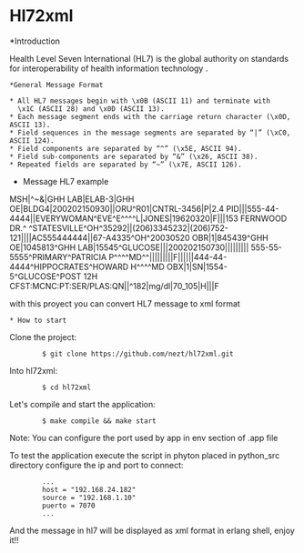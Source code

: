 Hl72xml
=======

*Introduction

Health Level Seven International (HL7) is the global authority on standards 
for interoperability of health information technology .

	*General Message Format

    * All HL7 messages begin with \x0B (ASCII 11) and terminate with
      \x1C (ASCII 28) and \x0D (ASCII 13).
    * Each message segment ends with the carriage return character (\x0D, ASCII 13).
    * Field sequences in the message segments are separated by “|” (\xC0, ASCII 124).
    * Field components are separated by “^” (\x5E, ASCII 94).
    * Field sub-components are separated by “&” (\x26, ASCII 38).
    * Repeated fields are separated by “~” (\x7E, ASCII 126).
	
* Message HL7 example

 MSH|^~\&|GHH LAB|ELAB-3|GHH OE|BLDG4|200202150930||ORU^R01|CNTRL-3456|P|2.4<cr>
 PID|||555-44-4444||EVERYWOMAN^EVE^E^^^^L|JONES|19620320|F|||153 FERNWOOD DR.^
 ^STATESVILLE^OH^35292||(206)3345232|(206)752-121||||AC555444444||67-A4335^OH^20030520<cr>
 OBR|1|845439^GHH OE|1045813^GHH LAB|15545^GLUCOSE|||200202150730|||||||||
 555-55-5555^PRIMARY^PATRICIA P^^^^MD^^|||||||||F||||||444-44-4444^HIPPOCRATES^HOWARD H^^^^MD<cr>
 OBX|1|SN|1554-5^GLUCOSE^POST 12H CFST:MCNC:PT:SER/PLAS:QN||^182|mg/dl|70_105|H|||F<cr>

with this proyect you can convert HL7 message to xml format

	* How to start

Clone the project:

			$ git clone https://github.com/nezt/hl72xml.git
			
Into hl72xml:

			$ cd hl72xml
			
Let's compile and start the application:

			$ make compile && make start
			
Note: You can configure the port used by app in env section of .app file

To test the application execute the script in phyton placed in python_src directory
configure the ip and port to connect:

			...
			host = "192.168.24.182"
			source = "192.168.1.10"	
			puerto = 7070
			...

And the message in hl7 will be displayed as xml format in erlang shell, enjoy it!! 
